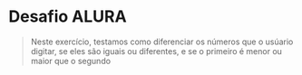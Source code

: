<h1> Desafio ALURA </h1>

> Neste exercício, testamos como diferenciar os números que o usúario digitar, se eles são iguais ou diferentes, e se o primeiro é menor ou maior que o segundo
